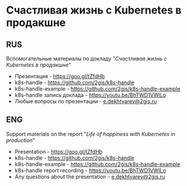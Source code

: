 # Счастливая жизнь с Kubernetes в продакшне

## RUS
Вспомогательные материалы по докладу "_Счастливая жизнь с Kubernetes в продакшне_"

- Презентация - https://goo.gl/tZfdHb
- k8s-handle - https://github.com/2gis/k8s-handle
- k8s-handle-example - https://github.com/2gis/k8s-handle-example
- k8s-handle запись доклада - https://youtu.be/BhTWD1VWlLo
- Любые вопросы по презентации - e.dekhtyarev@2gis.ru

## ENG
Support materials on the report "_Life of happiness with Kubernetes in production_"

- Presentation - https://goo.gl/tZfdHb
- k8s-handle - https://github.com/2gis/k8s-handle
- k8s-handle-example - https://github.com/2gis/k8s-handle-example
- k8s-handle report recording - https://youtu.be/BhTWD1VWlLo
- Any questions about the presentation - e.dekhtyarev@2gis.ru
